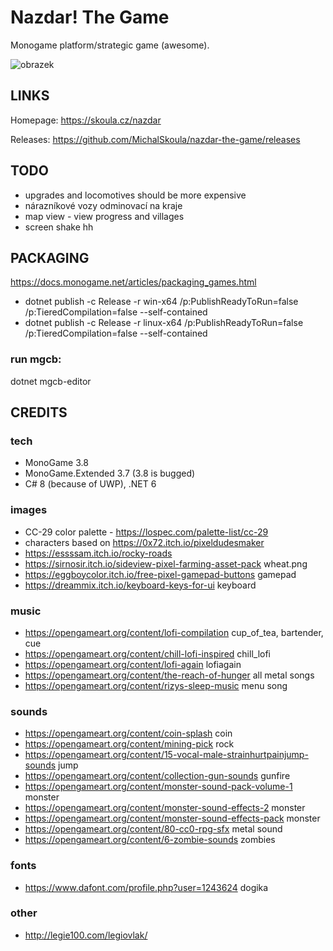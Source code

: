 ﻿# Nazdar! The Game

Monogame platform/strategic game (awesome).

![obrazek](https://user-images.githubusercontent.com/5922575/192386184-0100011a-ec67-43a7-82ea-13b430e28f80.png)

## LINKS

Homepage: https://skoula.cz/nazdar

Releases: https://github.com/MichalSkoula/nazdar-the-game/releases

## TODO

* upgrades and locomotives should be more expensive
* nárazníkové vozy odminovací na kraje
* map view - view progress and villages
* screen shake hh

## PACKAGING

https://docs.monogame.net/articles/packaging_games.html

* dotnet publish -c Release -r win-x64 /p:PublishReadyToRun=false /p:TieredCompilation=false --self-contained
* dotnet publish -c Release -r linux-x64 /p:PublishReadyToRun=false /p:TieredCompilation=false --self-contained

### run mgcb: ###

dotnet mgcb-editor

## CREDITS 

### tech

* MonoGame 3.8
* MonoGame.Extended 3.7 (3.8 is bugged)
* C# 8 (because of UWP), .NET 6

### images
* CC-29 color palette - https://lospec.com/palette-list/cc-29
* characters based on https://0x72.itch.io/pixeldudesmaker 
* https://essssam.itch.io/rocky-roads
* https://sirnosir.itch.io/sideview-pixel-farming-asset-pack wheat.png
* https://eggboycolor.itch.io/free-pixel-gamepad-buttons gamepad
* https://dreammix.itch.io/keyboard-keys-for-ui keyboard

### music
* https://opengameart.org/content/lofi-compilation cup_of_tea, bartender, cue
* https://opengameart.org/content/chill-lofi-inspired chill_lofi
* https://opengameart.org/content/lofi-again lofiagain
* https://opengameart.org/content/the-reach-of-hunger all metal songs
* https://opengameart.org/content/rizys-sleep-music menu song

### sounds
* https://opengameart.org/content/coin-splash coin
* https://opengameart.org/content/mining-pick rock
* https://opengameart.org/content/15-vocal-male-strainhurtpainjump-sounds jump
* https://opengameart.org/content/collection-gun-sounds gunfire
* https://opengameart.org/content/monster-sound-pack-volume-1 monster 
* https://opengameart.org/content/monster-sound-effects-2 monster
* https://opengameart.org/content/monster-sound-effects-pack monster
* https://opengameart.org/content/80-cc0-rpg-sfx metal sound
* https://opengameart.org/content/6-zombie-sounds zombies

### fonts
* https://www.dafont.com/profile.php?user=1243624 dogika

### other
* http://legie100.com/legiovlak/
